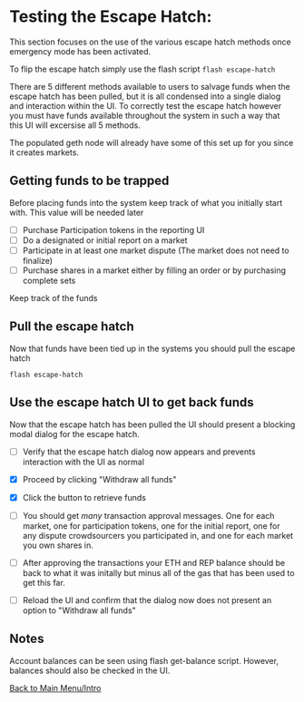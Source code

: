 # Testing the Escape Hatch:

This section focuses on the use of the various escape hatch methods once emergency mode has been activated.

To flip the escape hatch simply use the flash script `flash escape-hatch`

There are 5 different methods available to users to salvage funds when the escape hatch has been pulled, but it is all condensed into a single dialog and interaction within the UI. To correctly test the escape hatch however you must have funds available throughout the system in such a way that this UI will excersise all 5 methods.

The populated geth node will already have some of this set up for you since it creates markets.

## Getting funds to be trapped

Before placing funds into the system keep track of what you initially start with. This value will be needed later

 - [ ] Purchase Participation tokens in the reporting UI
 - [ ] Do a designated or initial report on a market
 - [ ] Participate in at least one market dispute (The market does not need to finalize)
 - [ ] Purchase shares in a market either by filling an order or by purchasing complete sets

 Keep track of the funds 

## Pull the escape hatch

Now that funds have been tied up in the systems you should pull the escape hatch

```
flash escape-hatch
```

## Use the escape hatch UI to get back funds

Now that the escape hatch has been pulled the UI should present a blocking modal dialog for the escape hatch.

 - [ ] Verify that the escape hatch dialog now appears and prevents interaction with the UI as normal
 - [x] Proceed by clicking "Withdraw all funds"
 - [x] Click the button to retrieve funds
 - [ ] You should get _many_ transaction approval messages. One for each market, one for participation tokens, one for the initial report, one for any dispute crowdsourcers you participated in, and one for each market you own shares in.
 - [ ] After approving the transactions your ETH and REP balance should be back to what it was initally but minus all of the gas that has been used to get this far.
 - [ ] Reload the UI and confirm that the dialog now does not present an option to "Withdraw all funds"


## Notes

Account balances can be seen using flash get-balance script. However, balances should also be checked in the UI.

[Back to Main Menu/Intro](https://github.com/AugurProject/augur-walkthrough/)